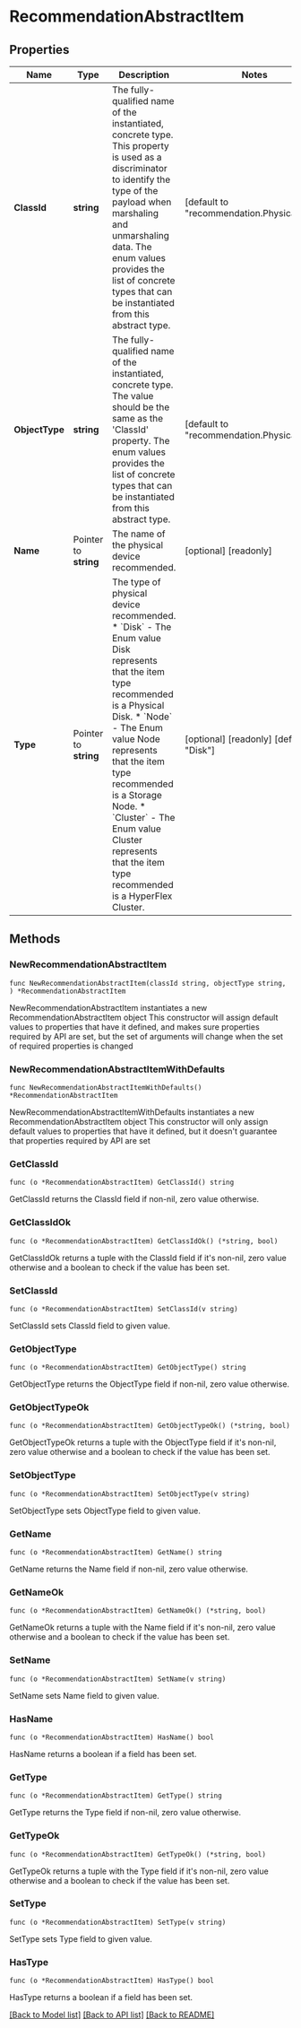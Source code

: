# RecommendationAbstractItem

## Properties

Name | Type | Description | Notes
------------ | ------------- | ------------- | -------------
**ClassId** | **string** | The fully-qualified name of the instantiated, concrete type. This property is used as a discriminator to identify the type of the payload when marshaling and unmarshaling data. The enum values provides the list of concrete types that can be instantiated from this abstract type. | [default to "recommendation.PhysicalItem"]
**ObjectType** | **string** | The fully-qualified name of the instantiated, concrete type. The value should be the same as the &#39;ClassId&#39; property. The enum values provides the list of concrete types that can be instantiated from this abstract type. | [default to "recommendation.PhysicalItem"]
**Name** | Pointer to **string** | The name of the physical device recommended. | [optional] [readonly] 
**Type** | Pointer to **string** | The type of physical device recommended. * &#x60;Disk&#x60; - The Enum value Disk represents that the item type recommended is a Physical Disk. * &#x60;Node&#x60; - The Enum value Node represents that the item type recommended is a Storage Node. * &#x60;Cluster&#x60; - The Enum value Cluster represents that the item type recommended is a HyperFlex Cluster. | [optional] [readonly] [default to "Disk"]

## Methods

### NewRecommendationAbstractItem

`func NewRecommendationAbstractItem(classId string, objectType string, ) *RecommendationAbstractItem`

NewRecommendationAbstractItem instantiates a new RecommendationAbstractItem object
This constructor will assign default values to properties that have it defined,
and makes sure properties required by API are set, but the set of arguments
will change when the set of required properties is changed

### NewRecommendationAbstractItemWithDefaults

`func NewRecommendationAbstractItemWithDefaults() *RecommendationAbstractItem`

NewRecommendationAbstractItemWithDefaults instantiates a new RecommendationAbstractItem object
This constructor will only assign default values to properties that have it defined,
but it doesn't guarantee that properties required by API are set

### GetClassId

`func (o *RecommendationAbstractItem) GetClassId() string`

GetClassId returns the ClassId field if non-nil, zero value otherwise.

### GetClassIdOk

`func (o *RecommendationAbstractItem) GetClassIdOk() (*string, bool)`

GetClassIdOk returns a tuple with the ClassId field if it's non-nil, zero value otherwise
and a boolean to check if the value has been set.

### SetClassId

`func (o *RecommendationAbstractItem) SetClassId(v string)`

SetClassId sets ClassId field to given value.


### GetObjectType

`func (o *RecommendationAbstractItem) GetObjectType() string`

GetObjectType returns the ObjectType field if non-nil, zero value otherwise.

### GetObjectTypeOk

`func (o *RecommendationAbstractItem) GetObjectTypeOk() (*string, bool)`

GetObjectTypeOk returns a tuple with the ObjectType field if it's non-nil, zero value otherwise
and a boolean to check if the value has been set.

### SetObjectType

`func (o *RecommendationAbstractItem) SetObjectType(v string)`

SetObjectType sets ObjectType field to given value.


### GetName

`func (o *RecommendationAbstractItem) GetName() string`

GetName returns the Name field if non-nil, zero value otherwise.

### GetNameOk

`func (o *RecommendationAbstractItem) GetNameOk() (*string, bool)`

GetNameOk returns a tuple with the Name field if it's non-nil, zero value otherwise
and a boolean to check if the value has been set.

### SetName

`func (o *RecommendationAbstractItem) SetName(v string)`

SetName sets Name field to given value.

### HasName

`func (o *RecommendationAbstractItem) HasName() bool`

HasName returns a boolean if a field has been set.

### GetType

`func (o *RecommendationAbstractItem) GetType() string`

GetType returns the Type field if non-nil, zero value otherwise.

### GetTypeOk

`func (o *RecommendationAbstractItem) GetTypeOk() (*string, bool)`

GetTypeOk returns a tuple with the Type field if it's non-nil, zero value otherwise
and a boolean to check if the value has been set.

### SetType

`func (o *RecommendationAbstractItem) SetType(v string)`

SetType sets Type field to given value.

### HasType

`func (o *RecommendationAbstractItem) HasType() bool`

HasType returns a boolean if a field has been set.


[[Back to Model list]](../README.md#documentation-for-models) [[Back to API list]](../README.md#documentation-for-api-endpoints) [[Back to README]](../README.md)


